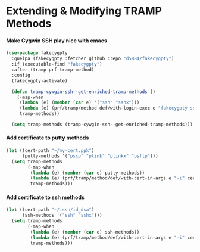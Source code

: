 

# Extending & Modifying TRAMP Methods

#### Make Cygwin SSH play nice with emacs

```el
(use-package fakecygpty
  :quelpa (fakecygpty :fetcher github :repo "d5884/fakecygpty")
  :if (executable-find "fakecygpty")
  :after (tramp prf-tramp-method)
  :config
  (fakecygpty-activate)

  (defun tramp-cywgin-ssh--get-enriched-tramp-methods ()
    (-map-when
     (lambda (e) (member (car e) '("ssh" "sshx")))
     (lambda (e) (prf/tramp/method-def/with-login-exec e "fakecygpty ssh"))
     tramp-methods))

  (setq tramp-methods (tramp-cywgin-ssh--get-enriched-tramp-methods)))
```

#### Add certificate to putty methods

```el
(let ((cert-path "~/my-cert.ppk")
      (putty-methods '("pscp" "plink" "plinkx" "psftp")))
  (setq tramp-methods
        (-map-when
         (lambda (e) (member (car e) putty-methods))
         (lambda (e) (prf/tramp/method/def/with-cert-in-args e "-i" cert-path))
         tramp-methods)))
```

#### Add certificate to ssh methods

```el
(let ((cert-path "~/.ssh/id_dsa")
      (ssh-methods '("ssh" "sshx")))
  (setq tramp-methods
        (-map-when
         (lambda (e) (member (car e) ssh-methods))
         (lambda (e) (prf/tramp/method/def/with-cert-in-args e "-i" cert-path))
         tramp-methods)))
```
